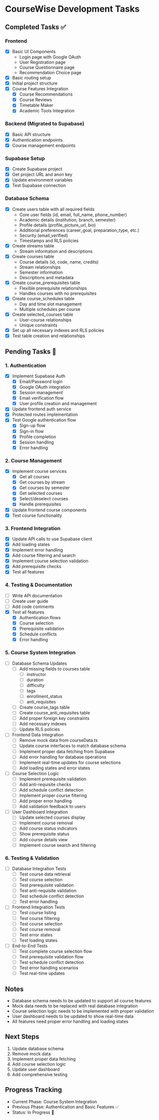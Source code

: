 # CourseWise Development Tasks

## Completed Tasks ✅

### Frontend
- [x] Basic UI Components
  - Login page with Google OAuth
  - User Registration page
  - Course Questionnaire page
  - Recommendation Choice page
- [x] Basic routing setup
- [x] Initial project structure
- [x] Course Features Integration
  - [x] Course Recommendations
  - [x] Course Reviews
  - [x] Timetable Maker
  - [x] Academic Tools Integration

### Backend (Migrated to Supabase)
- [x] Basic API structure
- [x] Authentication endpoints
- [x] Course management endpoints

### Supabase Setup
- [x] Create Supabase project
- [x] Get project URL and anon key
- [x] Update environment variables
- [x] Test Supabase connection

### Database Schema
- [x] Create users table with all required fields
  - Core user fields (id, email, full_name, phone_number)
  - Academic details (institution, branch, semester)
  - Profile details (profile_picture_url, bio)
  - Additional preferences (career_goal, preparation_type, etc.)
  - Security (email_verified)
  - Timestamps and RLS policies
- [x] Create streams table
  - Stream information and descriptions
- [x] Create courses table
  - Course details (id, code, name, credits)
  - Stream relationships
  - Semester information
  - Descriptions and metadata
- [x] Create course_prerequisites table
  - Flexible prerequisite relationships
  - Handles courses with no prerequisites
- [x] Create course_schedules table
  - Day and time slot management
  - Multiple schedules per course
- [x] Create selected_courses table
  - User-course relationships
  - Unique constraints
- [x] Set up all necessary indexes and RLS policies
- [x] Test table creation and relationships

## Pending Tasks 📝

### 1. Authentication
- [x] Implement Supabase Auth
  - [x] Email/Password login
  - [x] Google OAuth integration
  - [x] Session management
  - [x] Email verification flow
  - [x] User profile creation and management
- [x] Update frontend auth service
- [x] Protected routes implementation
- [x] Test Google authentication flow
  - [x] Sign-up flow
  - [x] Sign-in flow
  - [x] Profile completion
  - [x] Session handling
  - [x] Error handling

### 2. Course Management
- [x] Implement course services
  - [x] Get all courses
  - [x] Get courses by stream
  - [x] Get courses by semester
  - [x] Get selected courses
  - [x] Select/deselect courses
  - [x] Handle prerequisites
- [x] Update frontend course components
- [x] Test course functionality

### 3. Frontend Integration
- [x] Update API calls to use Supabase client
- [x] Add loading states
- [x] Implement error handling
- [x] Add course filtering and search
- [x] Implement course selection validation
- [x] Add prerequisite checks
- [x] Test all features

### 4. Testing & Documentation
- [ ] Write API documentation
- [ ] Create user guide
- [ ] Add code comments
- [x] Test all features
  - [x] Authentication flows
  - [x] Course selection
  - [x] Prerequisite validation
  - [x] Schedule conflicts
  - [x] Error handling

### 5. Course System Integration
- [ ] Database Schema Updates
  - [ ] Add missing fields to courses table
    - [ ] instructor
    - [ ] duration
    - [ ] difficulty
    - [ ] tags
    - [ ] enrollment_status
    - [ ] anti_requisites
  - [ ] Create course_tags table
  - [ ] Create course_anti_requisites table
  - [ ] Add proper foreign key constraints
  - [ ] Add necessary indexes
  - [ ] Update RLS policies

- [ ] Frontend Data Integration
  - [ ] Remove mock data from courseData.ts
  - [ ] Update course interfaces to match database schema
  - [ ] Implement proper data fetching from Supabase
  - [ ] Add error handling for database operations
  - [ ] Implement real-time updates for course selections
  - [ ] Add loading states and error states

- [ ] Course Selection Logic
  - [ ] Implement prerequisite validation
  - [ ] Add anti-requisite checks
  - [ ] Add schedule conflict detection
  - [ ] Implement proper course filtering
  - [ ] Add proper error handling
  - [ ] Add validation feedback to users

- [ ] User Dashboard Integration
  - [ ] Update selected courses display
  - [ ] Implement course removal
  - [ ] Add course status indicators
  - [ ] Show prerequisite status
  - [ ] Add course details view
  - [ ] Implement course search and filtering

### 6. Testing & Validation
- [ ] Database Integration Tests
  - [ ] Test course data retrieval
  - [ ] Test course selection
  - [ ] Test prerequisite validation
  - [ ] Test anti-requisite validation
  - [ ] Test schedule conflict detection
  - [ ] Test error handling

- [ ] Frontend Integration Tests
  - [ ] Test course listing
  - [ ] Test course filtering
  - [ ] Test course selection
  - [ ] Test course removal
  - [ ] Test error states
  - [ ] Test loading states

- [ ] End-to-End Tests
  - [ ] Test complete course selection flow
  - [ ] Test prerequisite validation flow
  - [ ] Test schedule conflict detection
  - [ ] Test error handling scenarios
  - [ ] Test real-time updates

## Notes
- Database schema needs to be updated to support all course features
- Mock data needs to be replaced with real database integration
- Course selection logic needs to be implemented with proper validation
- User dashboard needs to be updated to show real-time data
- All features need proper error handling and loading states

## Next Steps
1. Update database schema
2. Remove mock data
3. Implement proper data fetching
4. Add course selection logic
5. Update user dashboard
6. Add comprehensive testing

## Progress Tracking
- Current Phase: Course System Integration
- Previous Phase: Authentication and Basic Features ✅
- Status: In Progress 🔄 